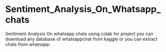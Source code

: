 # Sentiment_Analysis_On_Whatsapp_chats

Sentiment Analysis On whatsapp chats using colab                              for project you can download any database of whatsappchat from kaggle or you can extract chats from whatsapp
